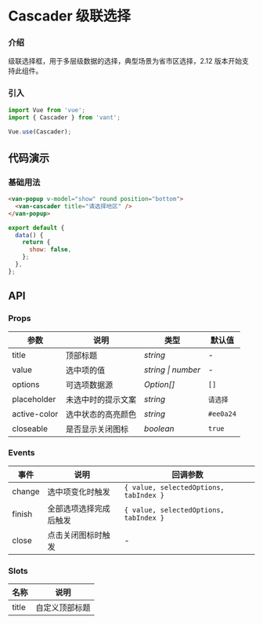 # Cascader 级联选择

### 介绍

级联选择框，用于多层级数据的选择，典型场景为省市区选择，2.12 版本开始支持此组件。

### 引入

```js
import Vue from 'vue';
import { Cascader } from 'vant';

Vue.use(Cascader);
```

## 代码演示

### 基础用法

```html
<van-popup v-model="show" round position="bottom">
  <van-cascader title="请选择地区" />
</van-popup>
```

```js
export default {
  data() {
    return {
      show: false,
    };
  },
};
```

## API

### Props

| 参数         | 说明               | 类型               | 默认值    |
| ------------ | ------------------ | ------------------ | --------- |
| title        | 顶部标题           | _string_           | -         |
| value        | 选中项的值         | _string \| number_ | -         |
| options      | 可选项数据源       | _Option[]_         | `[]`      |
| placeholder  | 未选中时的提示文案 | _string_           | `请选择`  |
| active-color | 选中状态的高亮颜色 | _string_           | `#ee0a24` |
| closeable    | 是否显示关闭图标   | _boolean_          | `true`    |

### Events

| 事件   | 说明                   | 回调参数                               |
| ------ | ---------------------- | -------------------------------------- |
| change | 选中项变化时触发       | `{ value, selectedOptions, tabIndex }` |
| finish | 全部选项选择完成后触发 | `{ value, selectedOptions, tabIndex }` |
| close  | 点击关闭图标时触发     | -                                      |

### Slots

| 名称  | 说明           |
| ----- | -------------- |
| title | 自定义顶部标题 |
